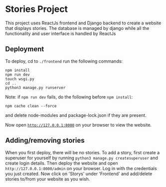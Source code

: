 <h1>Stories Project</h1>
This project uses ReactJs frontend and Django backend to create a website that displays stories. The database is managed by django while all the functionality and user interface is handled by ReactJs
<h2>Deployment</h2>
To deploy, cd to <code>./frontend</code> run the following commands:
<pre><code>npm install
npm run dev
touch wsgi.py
cd ..
python3 manage.py runserver
</code></pre> 

Note: if <code>npm run dev</code> fails, do the following before <code>npm install</code>:
<pre><code>npm cache clean --force
</code></pre> 
and delete node-modules and package-lock.json if they are present.

Now open <code>http://127.0.0.1:8000</code> on your browser to view the website.

<h2>Adding/removing stories</h2>
When you first deploy, there will be no stories. To add a story, first create a superuser for yourself by running 
<code>python3 manage.py createsuperuser</code> and create login details. Then deploy the website and open <code>http://127.0.0.1:8000/admin</code> on your browser. Log in with the credentials you just created. 
Now click on 'Storys' under 'Frontend' and add/delete stories to/from your website as you wish.
